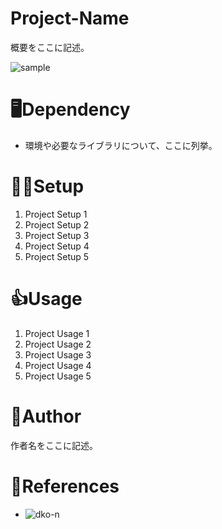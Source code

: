 # Project-Name
概要をここに記述。

![sample](https://user-images.githubusercontent.com/13768156/74453792-410bb980-4ec6-11ea-817c-5dbbb2478a95.jpg)

# 🖥Dependency
* 環境や必要なライブラリについて、ここに列挙。

# 👩‍💻Setup
1. Project Setup 1
2. Project Setup 2
3. Project Setup 3
4. Project Setup 4
5. Project Setup 5

# 👍Usage
1. Project Usage 1
2. Project Usage 2
3. Project Usage 3
4. Project Usage 4
5. Project Usage 5

# 📝Author
作者名をここに記述。

# 📖References
* ![dko-n](https://github.com/dko-n)
